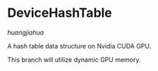 # DeviceHashTable

*huangjiahua*

A hash table data structure on Nvidia CUDA GPU.

This branch will utilize dynamic GPU memory.